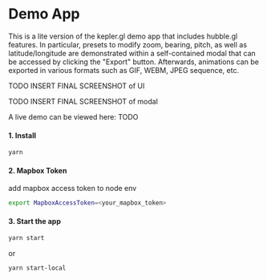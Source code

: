 # Demo App

This is a lite version of the kepler.gl demo app that includes hubble.gl features. In particular, presets to modify zoom, bearing, pitch, as well as latitude/longitude are demonstrated within a self-contained modal that can be accessed by clicking the "Export" button. Afterwards, animations can be exported in various formats such as GIF, WEBM, JPEG sequence, etc.

TODO INSERT FINAL SCREENSHOT of UI

TODO INSERT FINAL SCREENSHOT of modal

A live demo can be viewed here:
TODO

#### 1. Install

```sh
yarn
```


#### 2. Mapbox Token
add mapbox access token to node env

```sh
export MapboxAccessToken=<your_mapbox_token>
```

#### 3. Start the app

```sh
yarn start
```

or

```sh
yarn start-local
```